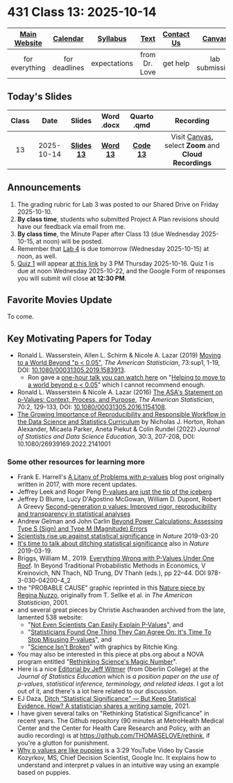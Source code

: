 # 431 Class 13: 2025-10-14

[Main Website](https://thomaselove.github.io/431-2025/) | [Calendar](https://thomaselove.github.io/431-2025/calendar.html) | [Syllabus](https://thomaselove.github.io/431-syllabus-2025/) | [Text](https://thomaselove.github.io/431-book/) | [Contact Us](https://thomaselove.github.io/431-2025/contact.html) | [Canvas](https://canvas.case.edu) | [Data and Code](https://github.com/THOMASELOVE/431-data)
:-----------: | :--------------: | :----------: | :---------: | :-------------: | :-----------: | :------------:
for everything | for deadlines | expectations | from Dr. Love | get help | lab submission | for downloads

## Today's Slides

Class | Date | Slides | Word .docx | Quarto .qmd | Recording
:---: | :--------: | :------: | :------: | :------: | :-------------:
13 | 2025-10-14 | **[Slides 13](https://thomaselove.github.io/431-slides-2025/class13.html)** | **[Word 13](https://thomaselove.github.io/431-slides-2025/class13w.docx)** | **[Code 13](https://github.com/THOMASELOVE/431-slides-2025/blob/main/class13.qmd)** | Visit [Canvas](https://canvas.case.edu/), select **Zoom** and **Cloud Recordings**

## Announcements

1. The grading rubric for Lab 3 was posted to our Shared Drive on Friday 2025-10-10.
2. **By class time**, students who submitted Project A Plan revisions should have our feedback via email from me.
3. **By class time**, the Minute Paper after Class 13 (due Wednesday 2025-10-15, at noon) will be posted.
4. Remember that [Lab 4](https://github.com/THOMASELOVE/431-labs-2025/tree/main/lab4) is due tomorrow (Wednesday 2025-10-15) at noon, as well.
5. [Quiz 1](https://github.com/THOMASELOVE/431-quizzes-2025) will appear [at this link](https://github.com/THOMASELOVE/431-quizzes-2025) by 3 PM Thursday 2025-10-16. Quiz 1 is due at noon Wednesday 2025-10-22, and the Google Form of responses you will submit will close **at 12:30 PM**.

## Favorite Movies Update

To come.

## Key Motivating Papers for Today

- Ronald L. Wasserstein, Allen L. Schirm & Nicole A. Lazar (2019) [Moving to a World Beyond "p < 0.05"](https://www.tandfonline.com/doi/full/10.1080/00031305.2019.1583913), *The American Statistician*, 73:sup1, 1-19, DOI: [10.1080/00031305.2019.1583913](https://doi.org/10.1080/00031305.2019.1583913). 
    - Ron gave a [one-hour talk you can watch here](https://t.co/GbQF01h4jU) on "[Helping to move to a world beyond p < 0.05](https://t.co/GbQF01h4jU)" which I cannot recommend enough.
- Ronald L. Wasserstein & Nicole A. Lazar (2016) [The ASA's Statement on p-Values: Context, Process, and Purpose](https://www.tandfonline.com/doi/full/10.1080/00031305.2016.1154108), *The American Statistician*, 70:2, 129-133, DOI:
[10.1080/00031305.2016.1154108](https://doi.org/10.1080/00031305.2016.1154108).
- [The Growing Importance of Reproducibility and Responsible Workflow in the Data Science and Statistics Curriculum](https://www.tandfonline.com/doi/full/10.1080/26939169.2022.2141001) by Nicholas J. Horton, Rohan Alexander, Micaela Parker, Aneta Piekut & Colin Rundel (2022) *Journal of Statistics and Data Science Education*, 30:3, 207-208, DOI: 10.1080/26939169.2022.2141001

### Some other resources for learning more

- Frank E. Harrell's [A Litany of Problems with *p*-values](https://www.fharrell.com/post/pval-litany/) blog post originally written in 2017, with more recent updates.
- Jeffrey Leek and Roger Peng [P-values are just the tip of the iceberg](references/Leek_and_Peng_2015_Pvalues_Nature.pdf)
- Jeffrey D Blume, Lucy D'Agostino McGowan, William D. Dupont, Robert A Greevy [Second-generation p values: Improved rigor, reproducibility and transparency in statistical analyses](references/Blume_etal_2018_Second_Generation_P_Values.pdf)
- Andrew Gelman and John Carlin [Beyond Power Calculations: Assessing Type S (Sign) and Type M (Magnitude) Errors](references/Gelman_Carlin_2014_Beyond_Power_Calculations.pdf)
- [Scientists rise up against statistical significance](https://www.nature.com/articles/d41586-019-00857-9) in *Nature* 2019-03-20
- [It's time to talk about ditching statistical significance](https://www.nature.com/articles/d41586-019-00874-8) also in *Nature* 2019-03-19.
- Briggs, William M., 2019. [Everything Wrong with P-Values Under One Roof](http://wmbriggs.com/post/26125/). In Beyond Traditional Probabilistic Methods in Economics, V Kreinovich, NN Thach, ND Trung, DV Thanh (eds.), pp 22–44. DOI 978-3-030-04200-4_2
- the "PROBABLE CAUSE" graphic reprinted in this [Nature piece by Regina Nuzzo](https://www.nature.com/news/scientific-method-statistical-errors-1.14700), originally from T. Sellke et al. in *The American Statistician*, 2001.
- and several great pieces by Christie Aschwanden archived from the late, lamented 538 website:
    - "[Not Even Scientists Can Easily Explain P-Values](https://fivethirtyeight.com/features/not-even-scientists-can-easily-explain-p-values/)", and
    - "[Statisticians Found One Thing They Can Agree On: It's Time To Stop Misusing P-values](https://fivethirtyeight.com/features/statisticians-found-one-thing-they-can-agree-on-its-time-to-stop-misusing-p-values/)", and
    - "[Science Isn't Broken](https://fivethirtyeight.com/features/science-isnt-broken/#part1)" with graphics by Ritchie King.
- You may also be interested in this piece at pbs.org about a NOVA program entitled "[Rethinking Science's Magic Number](https://www.pbs.org/wgbh/nova/article/rethinking-sciences-magic-number/)".
- Here is a nice [Editorial by Jeff Witmer](https://www.tandfonline.com/doi/full/10.1080/10691898.2019.1702415) (from Oberlin College) at the *Journal of Statistics Education* which is *a position paper on the use of p-values, statistical inference, terminology, and related ideas*. I got a lot out of it, and there's a lot here related to our discussion.
- EJ Daza, [Ditch “Statistical Significance” — But Keep Statistical Evidence. How? A statistician shares a writing sample](https://medium.com/data-science/ditch-statistical-significance-8b6532c175cb), 2021.
- I have given several talks on "Rethinking Statistical Significance" in recent years. The Github repository (90 minutes at MetroHealth Medical Center and the Center for Health Care Research and Policy, with an audio recording) is at https://github.com/THOMASELOVE/rethink, if you're a glutton for punishment.
- [Why p values are like puppies](https://www.youtube.com/watch?v=9jW9G8MO4PQ) is a 3:29 YouTube Video by Cassie Kozyrkov, MS, Chief Decision Scientist, Google Inc. It explains how to understand and interpret *p* values in an intuitive way using an example based on puppies.


